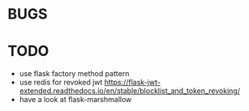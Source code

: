 # BUGS

# TODO
- use flask factory method pattern
- use redis for revoked jwt https://flask-jwt-extended.readthedocs.io/en/stable/blocklist_and_token_revoking/
- have a look at flask-marshmallow
